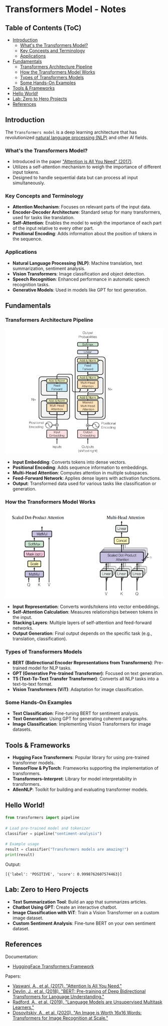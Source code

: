 # Transformers Model - Notes

## Table of Contents (ToC)
  - [Introduction](#introduction)
    - [What's the Transformers Model?](#whats-the-transformers-model)
    - [Key Concepts and Terminology](#key-concepts-and-terminology)
    - [Applications](#applications)
  - [Fundamentals](#fundamentals)
    - [Transformers Architecture Pipeline](#transformers-architecture-pipeline)
    - [How the Transformers Model Works](#how-the-transformers-model-works)
    - [Types of Transformers Models](#types-of-transformers-models)
    - [Some Hands-On Examples](#some-hands-on-examples)
  - [Tools \& Frameworks](#tools--frameworks)
  - [Hello World!](#hello-world)
  - [Lab: Zero to Hero Projects](#lab-zero-to-hero-projects)
  - [References](#references)


## Introduction
The `Transformers model` is a deep learning architecture that has revolutionized [natural language processing (NLP)](https://github.com/afondiel/computer-science-notes/blob/master/ai/nlp-notes/nlp-notes.md) and other AI fields.

### What's the Transformers Model?
- Introduced in the paper ["Attention is All You Need" (2017)](https://proceedings.neurips.cc/paper_files/paper/2017/file/3f5ee243547dee91fbd053c1c4a845aa-Paper.pdf).
- Utilizes a self-attention mechanism to weigh the importance of different input tokens.
- Designed to handle sequential data but can process all input simultaneously.

### Key Concepts and Terminology
- **Attention Mechanism**: Focuses on relevant parts of the input data.
- **Encoder-Decoder Architecture**: Standard setup for many transformers, used for tasks like translation.
- **Self-Attention**: Enables the model to weigh the importance of each part of the input relative to every other part.
- **Positional Encoding**: Adds information about the position of tokens in the sequence.

### Applications
- **Natural Language Processing (NLP)**: Machine translation, text summarization, sentiment analysis.
- **Vision Transformers**: Image classification and object detection.
- **Speech Recognition**: Enhanced performance in automatic speech recognition tasks.
- **Generative Models**: Used in models like GPT for text generation.

## Fundamentals
### Transformers Architecture Pipeline

<img width="680" height="400" src="../docs/transformer-architecture.png">

- **Input Embedding**: Converts tokens into dense vectors.
- **Positional Encoding**: Adds sequence information to embeddings.
- **Multi-Head Attention**: Computes attention in multiple subspaces.
- **Feed-Forward Network**: Applies dense layers with activation functions.
- **Output**: Transformed data used for various tasks like classification or generation.

### How the Transformers Model Works

<img width="520" height="280" src="../docs/attention-mechanisms.png">

- **Input Representation**: Converts words/tokens into vector embeddings.
- **Self-Attention Calculation**: Measures relationships between tokens in the input.
- **Stacking Layers**: Multiple layers of self-attention and feed-forward networks.
- **Output Generation**: Final output depends on the specific task (e.g., translation, classification).

### Types of Transformers Models
- **BERT (Bidirectional Encoder Representations from Transformers)**: Pre-trained model for NLP tasks.
- **GPT (Generative Pre-trained Transformer)**: Focused on text generation.
- **T5 (Text-To-Text Transfer Transformer)**: Converts all NLP tasks into a text-to-text format.
- **Vision Transformers (ViT)**: Adaptation for image classification.

### Some Hands-On Examples
- **Text Classification**: Fine-tuning BERT for sentiment analysis.
- **Text Generation**: Using GPT for generating coherent paragraphs.
- **Image Classification**: Implementing Vision Transformers for image datasets.

## Tools & Frameworks
- **Hugging Face Transformers**: Popular library for using pre-trained transformer models.
- **TensorFlow & PyTorch**: Frameworks supporting the implementation of transformers.
- **Transformers-Interpret**: Library for model interpretability in transformers.
- **AllenNLP**: Toolkit for building and evaluating transformer models.

## Hello World!
```python
from transformers import pipeline

# Load pre-trained model and tokenizer
classifier = pipeline("sentiment-analysis")

# Example usage
result = classifier("Transformers models are amazing!")
print(result)
```
Output: 
```
[{'label': 'POSITIVE', 'score': 0.9998762607574463}]
```

## Lab: Zero to Hero Projects
- **Text Summarization Tool**: Build an app that summarizes articles.
- **Chatbot Using GPT**: Create an interactive chatbot.
- **Image Classification with ViT**: Train a Vision Transformer on a custom image dataset.
- **Custom Sentiment Analysis**: Fine-tune BERT on your own sentiment dataset.

## References

Documentation: 
- [HuggingFace Transformers Framework](https://huggingface.co/docs/transformers/index)

Papers:
- [Vaswani, A., et al. (2017). "Attention Is All You Need."](https://proceedings.neurips.cc/paper_files/paper/2017/file/3f5ee243547dee91fbd053c1c4a845aa-Paper.pdf)
- [Devlin, J., et al. (2018). "BERT: Pre-training of Deep Bidirectional Transformers for Language Understanding."](https://arxiv.org/pdf/1810.04805)
- [Radford, A., et al. (2019). "Language Models are Unsupervised Multitask Learners."](https://d4mucfpksywv.cloudfront.net/better-language-models/language_models_are_unsupervised_multitask_learners.pdf)
- [Dosovitskiy, A., et al. (2020). "An Image is Worth 16x16 Words: Transformers for Image Recognition at Scale."](https://arxiv.org/pdf/2010.11929)

